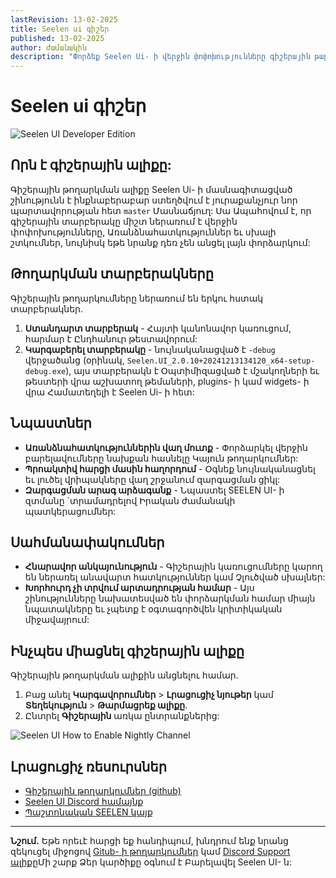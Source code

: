 ```yaml
---
lastRevision: 13-02-2025
title: Seelen ui գիշեր
published: 13-02-2025
author: ժամանակին
description: "Փորձեք Seelen Ui- ի վերջին փոփոխությունները գիշերային թարմացման ալիքով:"
---
```


# Seelen ui գիշեր

![Seelen UI Developer Edition](https://github.com/user-attachments/assets/76634b49-7b09-4ef2-9643-e93542309f5d)

## Որն է գիշերային ալիքը:

Գիշերային թողարկման ալիքը Seelen Ui- ի մասնագիտացված շինությունն է ինքնաբերաբար
ստեղծվում է յուրաքանչյուր նոր պարտավորության հետ `master` Մասնաճյուղ: Սա
Ապահովում է, որ գիշերային տարբերակը միշտ ներառում է վերջին փոփոխությունները,
Առանձնահատկություններ եւ սխալի շտկումներ, նույնիսկ եթե նրանք դեռ չեն անցել լայն
փորձարկում:

## Թողարկման տարբերակները

Գիշերային թողարկումները ներառում են երկու հստակ տարբերակներ.

1. **Ստանդարտ տարբերակ** - Հայտի կանոնավոր կառուցում, հարմար է Ընդհանուր
   թեստավորում:
2. **Կարգաբերել տարբերակը** - նույնականացված է `-debug` վերջածանց (օրինակ,
   `Seelen.UI_2.0.10+20241213134120_x64-setup-debug.exe`), այս տարբերակն է
   Օպտիմիզացված է մշակողների եւ թեստերի վրա աշխատող թեմաների, plugins- ի կամ
   widgets- ի վրա Համատեղելի է Seelen Ui- ի հետ:

## Նպաստներ

- **Առանձնահատկություններին վաղ մուտք** - Փորձարկել վերջին բարելավումները նախքան
  հասնելը Կայուն թողարկումներ:
- **Պրոակտիվ հարցի մասին հաղորդում** - Օգնեք նույնականացնել եւ լուծել վրիպակները
  վաղ շրջանում զարգացման ցիկլ:
- **Զարգացման արագ արձագանք** - Նպաստել SEELEN UI- ի զտմանը \`տրամադրելով Իրական
  ժամանակի պատկերացումներ:

## Սահմանափակումներ

- **Հնարավոր անկայունություն** - Գիշերային կառուցումները կարող են ներառել
  անավարտ հատկություններ կամ Չլուծված սխալներ:
- **Խորհուրդ չի տրվում արտադրության համար** - Այս շինությունները նախատեսված են
  փորձարկման համար միայն նպատակները եւ չպետք է օգտագործվեն կրիտիկական
  միջավայրում:

## Ինչպես միացնել գիշերային ալիքը

Գիշերային թողարկման ալիքին անցնելու համար.

1. Բաց անել **Կարգավորումներ** > **Լրացուցիչ նյութեր** կամ **Տեղեկություն** >
   **Թարմացրեք ալիքը**.
2. Ընտրել **Գիշերային** առկա ընտրանքներից:

![Seelen UI How to Enable Nightly Channel](https://github.com/user-attachments/assets/ae88aeac-98cc-4424-a9e7-fb59740b694e)

## Լրացուցիչ ռեսուրսներ

- [Գիշերային թողարկումներ (github)](https://github.com/eythaann/Seelen-UI/releases/tag/nightly)
- [Seelen UI Discord համայնք](https://discord.gg/ABfASx5ZAJ)
- [Պաշտոնական SEELEN կայք](https://seelen.io)

---

**Նշում.** Եթե ​​որեւէ հարցի եք հանդիպում, խնդրում ենք նրանց զեկուցել միջոցով
[Gitub- ի թողարկումներ](https://github.com/eythaann/Seelen-UI/issues) կամ
[Discord Support ալիքը](https://discord.gg/ABfASx5ZAJ)Մի շարք Ձեր կարծիքը օգնում
է Բարելավել Seelen UI- ն:
